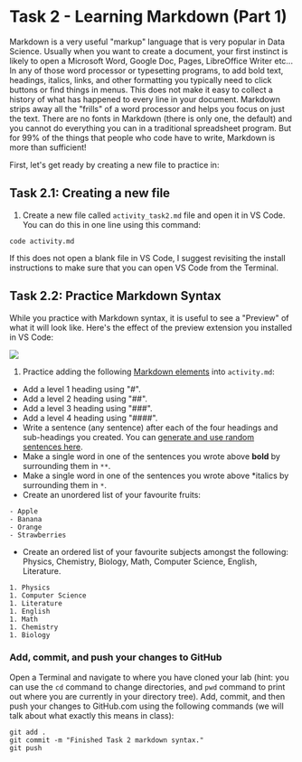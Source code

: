# Task 2 - Learning Markdown (Part 1)

Markdown is a very useful "markup" language that is very popular in Data Science.
Usually when you want to create a document, your first instinct is likely to open a Microsoft Word, Google Doc, Pages, LibreOffice Writer etc...
In any of those word processor or typesetting programs, to add bold text, headings, italics, links, and other formatting you typically need to click buttons or find things in menus.
This does not make it easy to collect a history of what has happened to every line in your document.
Markdown strips away all the "frills" of a word processor and helps you focus on just the text.
There are no fonts in Markdown (there is only one, the default) and you cannot do everything you can in a traditional spreadsheet program.
But for 99% of the things that people who code have to write, Markdown is more than sufficient!

First, let's get ready by creating a new file to practice in:

## Task 2.1: Creating a new file

1. Create a new file called `activity_task2.md` file and open it in VS Code.
You can do this in one line using this command:

```
code activity.md
```
If this does not open a blank file in VS Code, I suggest revisiting the install instructions to make sure that you can open VS Code from the Terminal.

## Task 2.2: Practice Markdown Syntax

While you practice with Markdown syntax, it is useful to see a "Preview" of what it will look like.
Here's the effect of the preview extension you installed in VS Code:

![](images/md_preview.gif)

1. Practice adding the following [Markdown elements](https://www.markdownguide.org/cheat-sheet/) into `activity.md`:

- Add a level 1 heading using "#".
- Add a level 2 heading using "##".
- Add a level 3 heading using "###".
- Add a level 4 heading using "####".
- Write a sentence (any sentence) after each of the four headings and sub-headings you created. You can [generate and use random sentences here](https://www.lipsum.com).
- Make a single word in one of the sentences you wrote above **bold** by surrounding them in `**`.
- Make a single word in one of the sentences you wrote above *italics by surrounding them in `*`.
- Create an unordered list of your favourite fruits:
```
- Apple
- Banana
- Orange
- Strawberries
```
- Create an ordered list of your favourite subjects amongst the following: Physics, Chemistry, Biology, Math, Computer Science, English, Literature.
```
1. Physics
1. Computer Science
1. Literature
1. English
1. Math
1. Chemistry
1. Biology
```

### Add, commit, and push your changes to GitHub

Open a Terminal and navigate to where you have cloned your lab (hint: you can use the `cd` command to change directories, and `pwd` command to print out where you are currently in your directory tree).
Add, commit, and then push your changes to GitHub.com using the following commands (we will talk about what exactly this means in class):

```
git add .
git commit -m "Finished Task 2 markdown syntax."
git push
```